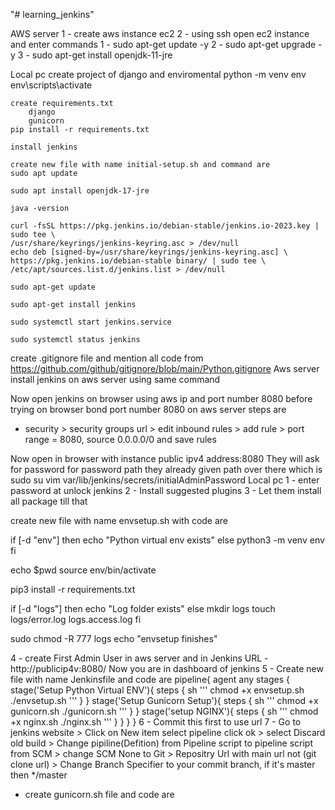"# learning_jenkins"

AWS server
    1 - create aws instance ec2
    2 - using ssh open ec2 instance and enter commands
        1 - sudo apt-get update -y 
        2 - sudo apt-get upgrade -y 
        3 - sudo apt-get install openjdk-11-jre

Local pc
    create project of django and enviromental python -m venv env env\scripts\activate

    create requirements.txt
        django 
        gunicorn
    pip install -r requirements.txt

    install jenkins
    
    create new file with name initial-setup.sh and command are
    sudo apt update

    sudo apt install openjdk-17-jre

    java -version
    
    curl -fsSL https://pkg.jenkins.io/debian-stable/jenkins.io-2023.key | sudo tee \
    /usr/share/keyrings/jenkins-keyring.asc > /dev/null
    echo deb [signed-by=/usr/share/keyrings/jenkins-keyring.asc] \
    https://pkg.jenkins.io/debian-stable binary/ | sudo tee \
    /etc/apt/sources.list.d/jenkins.list > /dev/null

    sudo apt-get update

    sudo apt-get install jenkins

    sudo systemctl start jenkins.service

    sudo systemctl status jenkins

create .gitignore file and mention all code from https://github.com/github/gitignore/blob/main/Python.gitignore
Aws server install jenkins on aws server using same command

Now open jenkins on browser using aws ip and port number 8080
before trying on browser bond port number 8080 on aws server steps are
- security > security groups url > edit inbound rules > add rule > port range = 8080, source 0.0.0.0/0 and save rules

Now open in browser with instance public ipv4 address:8080 
They will ask for password for password path they already given path over there which is
sudo su
vim var/lib/jenkins/secrets/initialAdminPassword
Local pc 1 - enter password at unlock jenkins 2 - Install suggested plugins 3 - Let them install all package till that

create new file with name envsetup.sh with code are

if [-d "env"]
then
    echo "Python virtual env exists"
else
    python3 -m venv env
fi

echo $pwd
source env/bin/activate

pip3 install -r requirements.txt

if [-d "logs"]
then
    echo "Log folder exists"
else
    mkdir logs
    touch logs/error.log logs.access.log
fi

sudo chmod -R 777 logs
echo "envsetup finishes"

4 - create First Admin User in aws server and in Jenkins URL - http://publicip4v:8080/
    Now you are in dashboard of jenkins
5 - Create new file with name Jenkinsfile and code are
    pipeline{
        agent any
        stages {
            stage('Setup Python Virtual ENV'){
                steps {
                    sh '''
                    chmod +x envsetup.sh
                    ./envsetup.sh
                    '''
                }
            }
            stage('Setup Gunicorn Setup'){
                steps {
                    sh '''
                    chmod +x gunicorn.sh
                    ./gunicorn.sh
                    '''
                }
            }
            stage('setup NGINX'){
                steps {
                    sh '''
                    chmod +x nginx.sh
                    ./nginx.sh
                    '''
                }
            }
        }
    }
6 -  Commit this first to use url
7 - Go to jenkins website > Click on New item select pipeline click ok > select Discard old build > Change pipiline(Defition) from Pipeline script to pipeline script from SCM > change SCM None to Git > Repositry Url with main url not (git clone url) > Change Branch Specifier to your commit branch, if it's master then */master
 - create gunicorn.sh file and code are